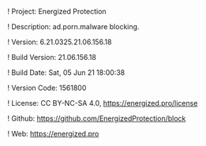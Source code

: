! Project: Energized Protection

! Description: ad.porn.malware blocking.

! Version: 6.21.0325.21.06.156.18

! Build Version: 21.06.156.18

! Build Date: Sat, 05 Jun 21 18:00:38

! Version Code: 1561800

! License: CC BY-NC-SA 4.0, https://energized.pro/license

! Github: https://github.com/EnergizedProtection/block

! Web: https://energized.pro

